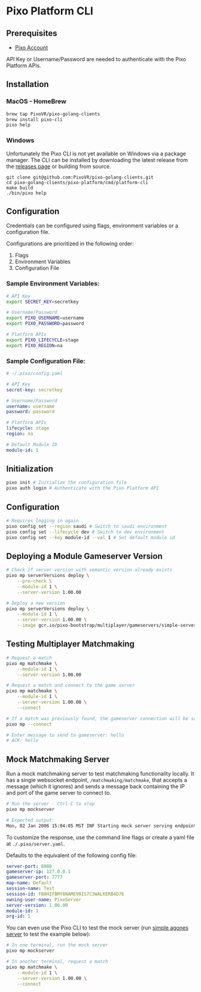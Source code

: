 # Pixo Platform CLI

## Prerequisites
- [Pixo Account](https://apex.pixovr.com)

API Key or Username/Password are needed to authenticate with the Pixo Platform APIs.



## Installation
### MacOS - HomeBrew
```bash
brew tap PixoVR/pixo-golang-clients
brew install pixo-cli
pixo help
```

### Windows
Unfortunately the Pixo CLI is not yet available on Windows via a package manager.
The CLI can be installed by downloading the latest release from the [releases page](https://github.com/PixoVR/pixo-golang-clients/releases)
or building from source.
```
git clone git@github.com:PixoVR/pixo-golang-clients.git
cd pixo-golang-clients/pixo-platform/cmd/platform-cli
make build
./bin/pixo help
```

## Configuration
Credentials can be configured using flags, environment variables or a configuration file.  

Configurations are prioritized in the following order:
1. Flags
2. Environment Variables
3. Configuration File

### Sample Environment Variables:
```bash
# API Key
export SECRET_KEY=secretkey

# Username/Password
export PIXO_USERNAME=username
export PIXO_PASSWORD=password

# Platform APIs
export PIXO_LIFECYCLE=stage
export PIXO_REGION=na

```

### Sample Configuration File:
```yaml
# ~/.pixo/config.yaml

# API Key
secret-key: secretkey

# Username/Password
username: username
password: password

# Platform APIs
lifecycle: stage
region: na

# Default Module ID
module-id: 1
```

## Initialization
```bash
pixo init # Initialize the configuration file
pixo auth login # Authenticate with the Pixo Platform API
```

## Configuration
```bash
# Requires logging in again
pixo config set --region saudi # Switch to saudi environment
pixo config set --lifecycle dev # Switch to dev environment
pixo config set --key module-id --val 1 # Set default module id
```

## Deploying a Module Gameserver Version
```bash
# Check if server version with semantic version already exists
pixo mp serverVersions deploy \
    --pre-check \
    --module-id 1 \
    --server-version 1.00.00

# Deploy a new version
pixo mp serverVersions deploy \
    --module-id 1 \
    --server-version 1.00.00 \
    --image gcr.io/pixo-bootstrap/multiplayer/gameservers/simple-server:latest
```

## Testing Multiplayer Matchmaking
```bash
# Request a match
pixo mp matchmake \
    --module-id 1 \
    --server-version 1.00.00

# Request a match and connect to the game server
pixo mp matchmake \
    --module-id 1 \
    --server-version 1.00.00 \
    --connect

# If a match was previously found, the gameserver connection will be saved and can be used to reconnect
pixo mp --connect

# Enter message to send to gameserver: hello
# ACK: hello
```

## Mock Matchmaking Server

Run a mock matchmaking server to test matchmaking functionality locally.
It has a single websocket endpoint, `/matchmaking/matchmake`, that accepts a message (which it ignores)
and sends a message back containing the IP and port of the game server to connect to.

```bash
# Run the server - Ctrl-C to stop
pixo mp mockserver

# Expected output:
Mon, 02 Jan 2006 15:04:05 MST INF Starting mock server serving endpoint matchmaking/matchmake on port 8080
```

To customize the response, use the command line flags or create a yaml file at `./.pixo/server.yaml`.

Defaults to the equivalent of the following config file:
```yaml
server-port: 8080
gameserver-ip: 127.0.0.1
gameserver-port: 7777
map-name: Default
session-name: Test
session-id: FB0HIFBMY8NAME99IS7C3WALKERB4D76
owning-user-name: PixoServer
server-version: 1.00.00
module-id: 1
org-id: 1
```

You can even use the Pixo CLI to test the mock server (run [simple agones server](https://github.com/PixoVR/multiplayer-gameservers/tree/dev/simple-server) to test the example below):
```bash
# In one terminal, run the mock server
pixo mp mockserver

# In another terminal, request a match
pixo mp matchmake \
    --module-id 1 \
    --server-version 1.00.00 \
    --connect
```
